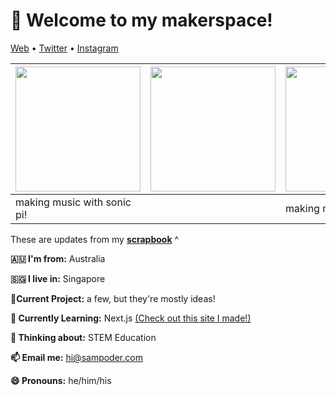 <h1 align="left">👋 Welcome to my makerspace!</h3>

<p align="left">
  <a href="https://sampoder.com">Web</a> •
  <a href="https://twitter.com/sam_poder">Twitter</a> •
  <a href="https://instagram.com/sam_poder">Instagram</a>
</p>

  <!--- START_SCRAPBOOK_WIDGET --->
  | <img src ="https://dl.airtable.com/.attachments/3bfc8bf931d8e5968183681ef5faf4d6/ee9b4038/screenshot_2021-02-13_at_6.48.20_pm.png" height="200px">  |  <img src ="https://dl.airtable.com/.attachments/3cd574250563060b5f06cc9ee5dcbd3a/a1ed5e18/screenshot_2021-02-12_at_11.53.45_pm.png" height="200px"> | <img src ="https://dl.airtable.com/.attachments/e30deb2d3151c3d876f8e3041e80ed27/1913c09f/img_20210211_141429.jpg" height="200px"> |
|---|---|---|
| making music with sonic pi! |   | making more contraptions   |
  <!--- END_SCRAPBOOK_WIDGET --->

These are updates from my [**scrapbook**](https://scrapbook.hackclub.com/sampoder) ^
  
**🇦🇺 I'm from:** Australia

**🇸🇬 I live in:** Singapore

**🔭Current Project:** a few, but they're mostly ideas!
  
**🌱 Currently Learning:** Next.js [(Check out this site I made!)](http://summer.hackclub.com)

**🤔 Thinking about:** STEM Education

**📫 Email me:** hi@sampoder.com

**😄 Pronouns:** he/him/his
